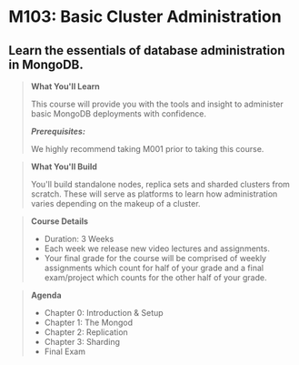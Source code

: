 # M103: Basic Cluster Administration

## Learn the essentials of database administration in MongoDB.

> __What You'll Learn__
> 
> This course will provide you with the tools and insight to administer basic MongoDB deployments with confidence.
>
> ***Prerequisites:***
> 
>We highly recommend taking M001 prior to taking this course.

> __What You'll Build__
> 
> You'll build standalone nodes, replica sets and sharded clusters from scratch. These will serve as platforms to learn how administration varies depending on the makeup of a cluster.

> __Course Details__
> - Duration: 3 Weeks
> - Each week we release new video lectures and assignments.
> - Your final grade for the course will be comprised of weekly assignments which count for half of your grade and a final exam/project which counts for the other half of your grade.

> __Agenda__
> - Chapter 0: Introduction & Setup
> - Chapter 1: The Mongod
> - Chapter 2: Replication
> - Chapter 3: Sharding
> - Final Exam